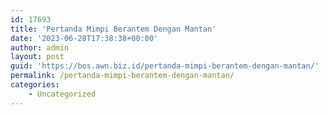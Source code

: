 ```yaml
---
id: 17693
title: 'Pertanda Mimpi Berantem Dengan Mantan'
date: '2023-06-28T17:38:38+00:00'
author: admin
layout: post
guid: 'https://bos.awn.biz.id/pertanda-mimpi-berantem-dengan-mantan/'
permalink: /pertanda-mimpi-berantem-dengan-mantan/
categories:
    - Uncategorized
---
```


